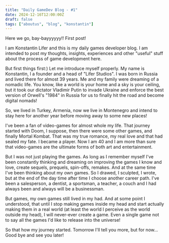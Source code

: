 ```yaml
---
title: "Daily GameDev Blog - #1"
date: 2024-12-16T12:00:00Z
draft: false
tags: ["aboutus", "blog", "konstantin"]
---
```

Here we go, bay-bayyyyyy!! First post!

I am Konstantin Lifer and this is my daily games developer blog. I am intended to post my thoughts, insights, experiences and other "useful" stuff about the process of game development here.

But first things first:) Let me introduce myself properly. My name is Konstantin, I a founder and a head of "Lifer Studios". I was born in Russia and lived there for almost 39 years. Me and my family were dreaming of a nomadic life. You know, like a world is your home and a sky is your ceiling, but it took our dictator Vladimir Putin to invade Ukraine and enforce the best version of Orwell's "1984" in Russia for us to finally hit the road and become digital nomads!

So, we lived in Turkey, Armenia, now we live in Montenegro and intend to stay here for another year before moving away to some new places!

I've been a fan of video-games for almost whole my life. That journey started with Doom, I suppose, then there were some other games, and finally Mortal Kombat. That was my true romance, my real love and that had sealed my fate. I became a player. Now I am 40 and I am more than sure that video-games are the ultimate forms of both art and entertainment.

But I was not just playing the games. As long as I remember myself I've been constantly thinking and dreaming on improving the games I know and love, create sequels, prequels, spin-offs, remakes. And at the same time I've been thinking about my own games. So I drawed, I sculpted, I wrote, but at the end of the day time after time I choose another career path. I've been a salesperson, a dentist, a sportsman, a teacher, a couch and I had always been and always will be a businessman.

But games, my own games still lived in my had. And at some point I understood, that until I stop making games inside my head and start actually making them in a real world (at least the world I perceive as the world outside my head), I will never-ever create a game. Even a single game not to say all the games I'd like to release into the universe!

So that how my journey started. Tomorrow I'll tell you more, but for now... Good bye and see you later!